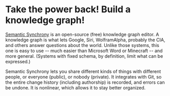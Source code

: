 
# Take the power back! Build a knowledge graph!

[Semantic Synchrony](http://www.github.com/synchrony/smsn/wiki) is an open-source (free) knowledge graph editor. A knowledge graph is what lets Google, Siri, WolframAlpha, probably the CIA, and others answer questions about the world. Unlike those systems, this one is easy to use -- much easier than Microsoft Word or Minecraft -- and more general. (Systems with fixed schema, by definition, limit what can be expressed.)

Semantic Synchrony lets you share different kinds of things with different people, or everyone (public), or nobody (private). It integrates with Git, so the entire change history (including authorship) is recorded, and errors can be undone. It is nonlinear, which allows it to stay better organized.
